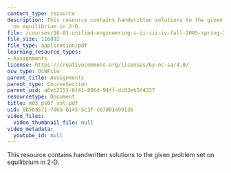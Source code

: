 ```yaml
---
content_type: resource
description: This resource contains handwritten solutions to the given problem set
  on equilibrium in 2-D.
file: /courses/16-01-unified-engineering-i-ii-iii-iv-fall-2005-spring-2006/8b5ba571706ab1455c3fc07d01a99136_m03_ps07_sol.pdf
file_size: 116892
file_type: application/pdf
learning_resource_types:
- Assignments
license: https://creativecommons.org/licenses/by-nc-sa/4.0/
ocw_type: OCWFile
parent_title: Assignments
parent_type: CourseSection
parent_uid: a6eb2151-6f41-806d-94ff-dc83eb5f4337
resourcetype: Document
title: m03_ps07_sol.pdf
uid: 8b5ba571-706a-b145-5c3f-c07d01a99136
video_files:
  video_thumbnail_file: null
video_metadata:
  youtube_id: null
---
```

This resource contains handwritten solutions to the given problem set on equilibrium in 2-D.